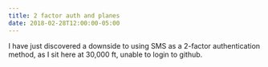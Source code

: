 ```yaml
---
title: 2 factor auth and planes
date: 2018-02-28T12:00:00-05:00
---
```


I have just discovered a downside to using SMS as a 2-factor
authentication method, as I sit here at 30,000 ft, unable to
login to github.

<a href="https://brid.gy/publish/twitter"></a>


